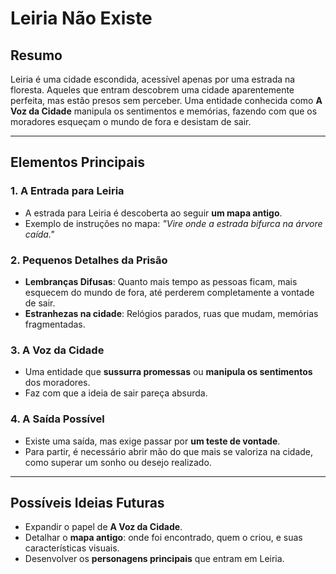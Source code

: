 # Leiria Não Existe

## Resumo
Leiria é uma cidade escondida, acessível apenas por uma estrada na floresta. Aqueles que entram descobrem uma cidade aparentemente perfeita, mas estão presos sem perceber. Uma entidade conhecida como **A Voz da Cidade** manipula os sentimentos e memórias, fazendo com que os moradores esqueçam o mundo de fora e desistam de sair.

---

## Elementos Principais

### **1. A Entrada para Leiria**
- A estrada para Leiria é descoberta ao seguir **um mapa antigo**.
- Exemplo de instruções no mapa: *"Vire onde a estrada bifurca na árvore caída."*
  
### **2. Pequenos Detalhes da Prisão**
- **Lembranças Difusas**: Quanto mais tempo as pessoas ficam, mais esquecem do mundo de fora, até perderem completamente a vontade de sair.
- **Estranhezas na cidade**: Relógios parados, ruas que mudam, memórias fragmentadas.

### **3. A Voz da Cidade**
- Uma entidade que **sussurra promessas** ou **manipula os sentimentos** dos moradores.
- Faz com que a ideia de sair pareça absurda.

### **4. A Saída Possível**
- Existe uma saída, mas exige passar por **um teste de vontade**.
- Para partir, é necessário abrir mão do que mais se valoriza na cidade, como superar um sonho ou desejo realizado.

---

## Possíveis Ideias Futuras
- Expandir o papel de **A Voz da Cidade**.
- Detalhar o **mapa antigo**: onde foi encontrado, quem o criou, e suas características visuais.
- Desenvolver os **personagens principais** que entram em Leiria.

